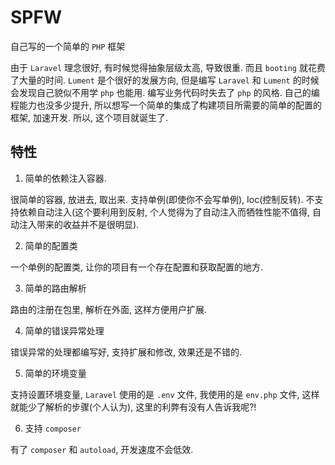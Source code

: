 # SPFW

自己写的一个简单的 `PHP` 框架

由于 `Laravel` 理念很好, 有时候觉得抽象层级太高, 导致很重. 而且 `booting` 就花费了大量的时间. `Lument` 是个很好的发展方向, 但是编写 `Laravel` 和 `Lument` 的时候会发现自己貌似不用学 `php` 也能用. 编写业务代码时失去了 `php` 的风格. 自己的编程能力也没多少提升, 所以想写一个简单的集成了构建项目所需要的简单的配置的框架, 加速开发. 所以, 这个项目就诞生了.


## 特性

1. 简单的依赖注入容器.

很简单的容器, 放进去, 取出来. 支持单例(即使你不会写单例), Ioc(控制反转). 不支持依赖自动注入(这个要利用到反射, 个人觉得为了自动注入而牺牲性能不值得, 自动注入带来的收益并不是很明显).

2. 简单的配置类

一个单例的配置类, 让你的项目有一个存在配置和获取配置的地方.

3. 简单的路由解析

路由的注册在包里, 解析在外面, 这样方便用户扩展.

4. 简单的错误异常处理

错误异常的处理都编写好, 支持扩展和修改, 效果还是不错的.

5. 简单的环境变量

支持设置环境变量, `Laravel` 使用的是 `.env` 文件, 我使用的是 `env.php` 文件, 这样就能少了解析的步骤(个人认为), 这里的利弊有没有人告诉我呢?!

6. 支持 `composer`

有了 `composer` 和 `autoload`, 开发速度不会低效.